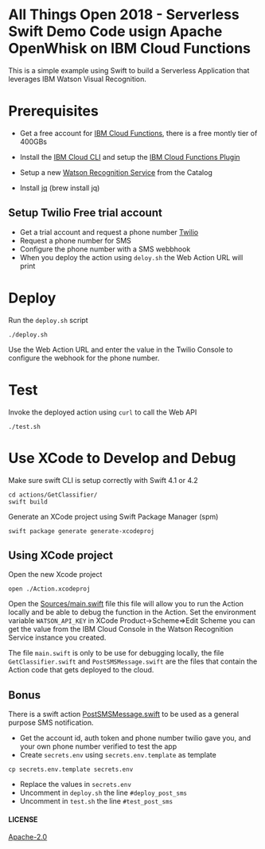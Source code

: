 # All Things Open 2018 - Serverless Swift Demo Code usign Apache OpenWhisk on IBM Cloud Functions

This is a simple example using Swift to build a Serverless Application that leverages IBM Watson Visual Recognition.

# Prerequisites

- Get a free account for [IBM Cloud Functions](https://console.bluemix.net), there is a free montly tier of 400GBs

- Install the [IBM Cloud CLI](https://console.bluemix.net/docs/cli/reference/bluemix_cli/download_cli.html) and setup the [IBM Cloud Functions Plugin](https://console.bluemix.net/openwhisk/learn/cli)

- Setup a new [Watson Recognition Service](https://console.bluemix.net/catalog/services/visual-recognition) from the Catalog

- Install [jq](https://stedolan.github.io/jq/) (brew install jq)

## Setup Twilio Free trial account
- Get a trial account and request a phone number [Twilio](https://www.twilio.com)
- Request a phone number for SMS
- Configure the phone number with a SMS webbhook
- When you deploy the action using `deloy.sh` the Web Action URL will print

# Deploy
Run the `deploy.sh` script
```
./deploy.sh
```
Use the Web Action URL and enter the value in the Twilio Console to configure the webhook for the phone number.

# Test
Invoke the deployed action using `curl` to call the Web API
```
./test.sh
```

# Use XCode to Develop and Debug
Make sure swift CLI is setup correctly with Swift 4.1 or 4.2
```
cd actions/GetClassifier/
swift build
```
Generate an XCode project using Swift Package Manager (spm)
```
swift package generate generate-xcodeproj
```

## Using XCode project
Open the new Xcode project
```
open ./Action.xcodeproj
```

Open the [Sources/main.swift](actions/GetClassifier/Sources/Action/main.swift) file this file will allow you to run the Action locally and be able to debug the function in the Action.
Set the environment variable `WATSON_API_KEY` in XCode Product->Scheme=>Edit Scheme you can get the value from the IBM Cloud Console in the Watson Recognition Service instance you created.

The file `main.swift` is only to be use for debugging locally, the file `GetClassifier.swift` and `PostSMSMessage.swift` are the files that contain the Action code that gets deployed to the cloud.



## Bonus
There is a swift action [PostSMSMessage.swift](actions/GetClassifier/Sources/Action/PostSMSMessage.swift) to be used as a general purpose SMS notification.
- Get the account id, auth token and phone number twilio gave you, and your own phone number verified to test the app
- Create `secrets.env` using `secrets.env.template` as template
```
cp secrets.env.template secrets.env
```
- Replace the values in `secrets.env`
- Uncomment in `deploy.sh` the line `#deploy_post_sms`
- Uncomment in `test.sh` the line `#test_post_sms`


#### LICENSE
[Apache-2.0](./LICENSE.txt)
